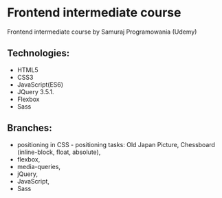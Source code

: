 # Frontend intermediate course
Frontend intermediate course by Samuraj Programowania (Udemy)

## Technologies:
 * HTML5
 * CSS3
 * JavaScript(ES6)
 * JQuery 3.5.1.
 * Flexbox
 * Sass

## Branches:
 * positioning in CSS - positioning tasks: Old Japan Picture, Chessboard (inline-block, float, absolute),
 * flexbox,
 * media-queries,
 * jQuery,
 * JavaScript,
 * Sass

